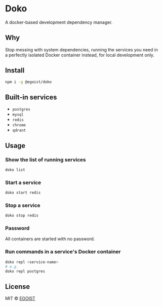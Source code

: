 # Doko

A docker-based development dependency manager.

## Why

Stop messing with system dependencies, running the services you need in a perfectly isolated Docker container instead, for local development only.

## Install

```bash
npm i -g @egoist/doko
```

## Built-in services

- `postgres`
- `mysql`
- `redis`
- `chrome`
- `qdrant`

## Usage

### Show the list of running services

```bash
doko list
```

### Start a service

```bash
doko start redis
```

### Stop a service

```bash
doko stop redis
```

### Password

All containers are started with no password.

### Run commands in a service's Docker container

```bash
doko repl <service-name>
# e.g.
doko repl postgres
```

## License

MIT &copy; [EGOIST](https://github.com/sponsors/egoist)
